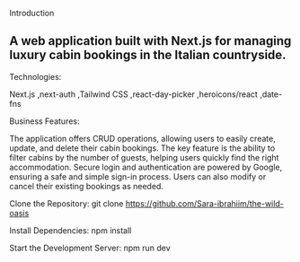 
Introduction



A web application built with Next.js for managing luxury cabin bookings in the Italian countryside.
---------------------------------------------------------------------------------------------------------------------------------------------------------------------------
Technologies:

Next.js
,next-auth
,Tailwind CSS
,react-day-picker
,heroicons/react
,date-fns

Business Features:

The application offers CRUD operations, allowing users to easily create, update, and delete their cabin bookings. The key feature is the ability to filter cabins by the number of guests, helping users quickly find the right accommodation. Secure login and authentication are powered by Google, ensuring a safe and simple sign-in process. Users can also modify or cancel their existing bookings as needed.

Clone the Repository:
git clone https://github.com/Sara-ibrahiim/the-wild-oasis

Install Dependencies:
npm install

Start the Development Server:
npm run dev
